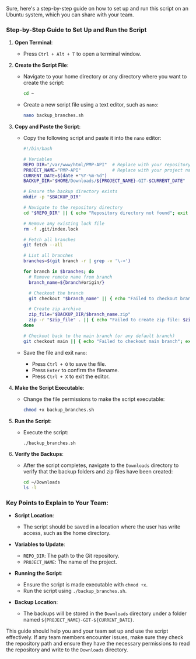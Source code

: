 Sure, here's a step-by-step guide on how to set up and run this script on an Ubuntu system, which you can share with your team.

### Step-by-Step Guide to Set Up and Run the Script

1. **Open Terminal**:
   - Press `Ctrl + Alt + T` to open a terminal window.

2. **Create the Script File**:
   - Navigate to your home directory or any directory where you want to create the script:
     ```bash
     cd ~
     ```

   - Create a new script file using a text editor, such as `nano`:
     ```bash
     nano backup_branches.sh
     ```

3. **Copy and Paste the Script**:
   - Copy the following script and paste it into the `nano` editor:

     ```bash
     #!/bin/bash

     # Variables
     REPO_DIR="/var/www/html/PMP-API"  # Replace with your repository path
     PROJECT_NAME="PMP-API"            # Replace with your project name
     CURRENT_DATE=$(date +"%Y-%m-%d")
     BACKUP_DIR="$HOME/Downloads/${PROJECT_NAME}-GIT-$CURRENT_DATE"  # Destination directory

     # Ensure the backup directory exists
     mkdir -p "$BACKUP_DIR"

     # Navigate to the repository directory
     cd "$REPO_DIR" || { echo "Repository directory not found"; exit 1; }

     # Remove any existing lock file
     rm -f .git/index.lock

     # Fetch all branches
     git fetch --all

     # List all branches
     branches=$(git branch -r | grep -v '\->')

     for branch in $branches; do
       # Remove remote name from branch
       branch_name=${branch#origin/}

       # Checkout the branch
       git checkout "$branch_name" || { echo "Failed to checkout branch: $branch_name"; continue; }

       # Create zip archive
       zip_file="$BACKUP_DIR/$branch_name.zip"
       zip -r "$zip_file" . || { echo "Failed to create zip file: $zip_file"; continue; }
     done

     # Checkout back to the main branch (or any default branch)
     git checkout main || { echo "Failed to checkout main branch"; exit 1; }
     ```

   - Save the file and exit `nano`:
     - Press `Ctrl + O` to save the file.
     - Press `Enter` to confirm the filename.
     - Press `Ctrl + X` to exit the editor.

4. **Make the Script Executable**:
   - Change the file permissions to make the script executable:
     ```bash
     chmod +x backup_branches.sh
     ```

5. **Run the Script**:
   - Execute the script:
     ```bash
     ./backup_branches.sh
     ```

6. **Verify the Backups**:
   - After the script completes, navigate to the `Downloads` directory to verify that the backup folders and zip files have been created:
     ```bash
     cd ~/Downloads
     ls -l
     ```

### Key Points to Explain to Your Team:

- **Script Location**:
  - The script should be saved in a location where the user has write access, such as the home directory.

- **Variables to Update**:
  - `REPO_DIR`: The path to the Git repository.
  - `PROJECT_NAME`: The name of the project.

- **Running the Script**:
  - Ensure the script is made executable with `chmod +x`.
  - Run the script using `./backup_branches.sh`.

- **Backup Location**:
  - The backups will be stored in the `Downloads` directory under a folder named `${PROJECT_NAME}-GIT-${CURRENT_DATE}`.

This guide should help you and your team set up and use the script effectively. If any team members encounter issues, make sure they check the repository path and ensure they have the necessary permissions to read the repository and write to the `Downloads` directory.